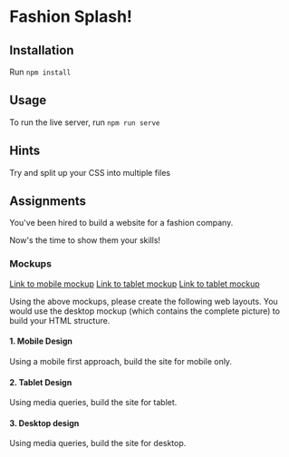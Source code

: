 # Fashion Splash!

## Installation

Run `npm install`

## Usage

To run the live server, run `npm run serve`

## Hints

Try and split up your CSS into multiple files

## Assignments

You've been hired to build a website for a fashion company.

Now's the time to show them your skills!

### Mockups

[Link to mobile mockup](./mobile-mockup.png)
[Link to tablet mockup](./tablet-mockup.jpg)
[Link to tablet mockup](./desktop-mockup.jpg)

Using the above mockups, please create the following web layouts. You would use the desktop mockup (which contains the complete picture) to build your HTML structure.

#### 1. Mobile Design

Using a mobile first approach, build the site for mobile only.

#### 2. Tablet Design

Using media queries, build the site for tablet.

#### 3. Desktop design

Using media queries, build the site for desktop.
